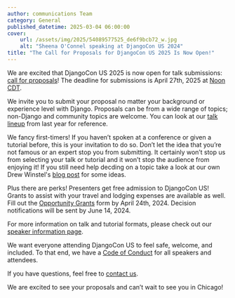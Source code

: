 ```yaml
---
author: communications Team
category: General
published_datetime: 2025-03-04 06:00:00
cover:
    url: /assets/img/2025/54089577525_de6f9bcb72_w.jpg
    alt: "Sheena O'Connel speaking at DjangoCon US 2024"
title: "The Call for Proposals for DjangoCon US 2025 Is Now Open!"
---
```


We are excited that DjangoCon US 2025 is now open for talk submissions: [call for proposals](https://pretalx.com/djangocon-us-2025/cfp)! The deadline for submissions is April 27th, 2025 at [Noon CDT](https://time.is/1200PM_27_April_2025_in_Chicago?DjangoCon_US_CFP_Closes).

<!-- excerpt -->

We invite you to submit your proposal no matter your background or experience level with Django. Proposals can be from a wide range of topics; non-Django and community topics are welcome. You can look at our [talk lineup](https://2024.djangocon.us/news/announcing-lineup/) from last year for reference.

We fancy first-timers! If you haven’t spoken at a conference or given a tutorial before, this is your invitation to do so. Don’t let the idea that you’re not famous or an expert stop you from submitting. It certainly won’t stop us from selecting your talk or tutorial and it won’t stop the audience from enjoying it! If you still need help decding on a topic take a look at our own Drew Winstel's [blog post](https://winstel.dev/2025/02/12/talk-ideas-for-dcus-25/) for some ideas.

Plus there are perks! Presenters get free admission to DjangoCon US! Grants to assist with your travel and lodging expenses are available as well. Fill out the [Opportunity Grants](https://forms.gle/Pi12J6vFQHq2CSAy5) form by April 24th, 2024. Decision notifications will be sent by June 14, 2024.

For more information on talk and tutorial formats, please check out our [speaker information page](https://2025.djangocon.us/speaking/).

We want everyone attending DjangoCon US to feel safe, welcome, and included. To that end, we have a [Code of Conduct](https://2025.djangocon.us/conduct/) for all speakers and attendees.

If you have questions, feel free to [contact us](mailto:hello@djangocon.us).

We are excited to see your proposals and can’t wait to see you in Chicago!
